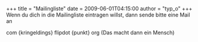 +++
title = "Mailingliste"
date = 2009-06-01T04:15:00
author = "typ_o"
+++
Wenn du dich in die Mailingliste eintragen willst, dann sende bitte eine
Mail an  
  
com {kringeldings} flipdot {punkt} org (Das macht dann ein Mensch)
